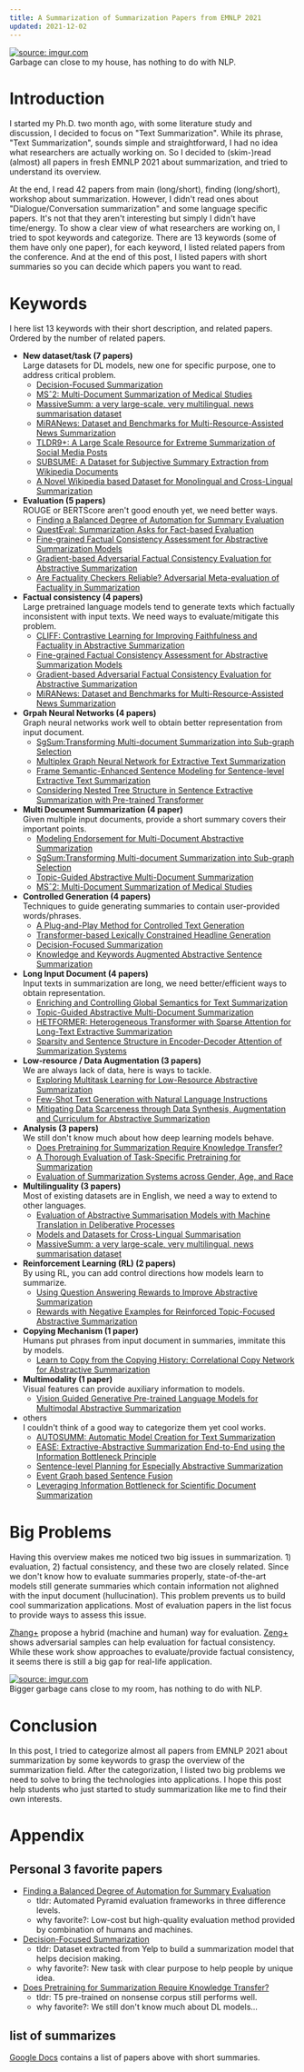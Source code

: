 ```yaml
---
title: A Summarization of Summarization Papers from EMNLP 2021
updated: 2021-12-02
---
```


<a href="https://imgur.com/aWLcmz6"><img src="https://i.imgur.com/aWLcmz6.jpg" title="source: imgur.com" /></a>  
Garbage can close to my house, has nothing to do with NLP.

# Introduction

I started my Ph.D. two month ago, with some literature study and discussion, I decided to focus on "Text Summarization". While its phrase, "Text Summarization", sounds simple and straightforward, I had no idea what researchers are actually working on. So I decided to (skim-)read (almost) all papers in fresh EMNLP 2021 about summarization, and tried to understand its overview.  

At the end, I read 42 papers from main (long/short), finding (long/short), workshop about summarization. However, I didn't read ones about "Dialogue/Conversation summarization" and some language specific papers. It's not that they aren't interesting but simply I didn't have time/energy.
To show a clear view of what researchers are working on, I tried to spot keywords and categorize. There are 13 keywords (some of them have only one paper), for each keyword, I listed related papers from the conference. And at the end of this post, I listed papers with short summaries so you can decide which papers you want to read.


# Keywords

I here list 13 keywords with their short description, and related papers. Ordered by the number of related papers.

- **New dataset/task (7 papers)**  
  Large datasets for DL models, new one for specific purpose, one to address critical problem.
  - [Decision-Focused Summarization](https://aclanthology.org/2021.emnlp-main.10/)
  - [MSˆ2: Multi-Document Summarization of Medical Studies](https://aclanthology.org/2021.emnlp-main.594/)
  - [MassiveSumm: a very large-scale, very multilingual, news summarisation dataset](https://aclanthology.org/2021.emnlp-main.797/)
  - [MiRANews: Dataset and Benchmarks for Multi-Resource-Assisted News Summarization](https://aclanthology.org/2021.findings-emnlp.133)
  - [TLDR9+: A Large Scale Resource for Extreme Summarization of Social Media Posts](https://aclanthology.org/2021.newsum-1.15)
  - [SUBSUME: A Dataset for Subjective Summary Extraction from Wikipedia Documents](https://aclanthology.org/2021.newsum-1.14)
  - [A Novel Wikipedia based Dataset for Monolingual and Cross-Lingual Summarization](https://aclanthology.org/2021.newsum-1.5)
- **Evaluation (5 papers)**  
  ROUGE or BERTScore aren't good enouth yet, we need better ways.
  - [Finding a Balanced Degree of Automation for Summary Evaluation](https://aclanthology.org/2021.emnlp-main.531/)
  - [QuestEval: Summarization Asks for Fact-based Evaluation](https://aclanthology.org/2021.emnlp-main.529/)
  - [Fine-grained Factual Consistency Assessment for Abstractive Summarization Models](https://aclanthology.org/2021.emnlp-main.9/)
  - [Gradient-based Adversarial Factual Consistency Evaluation for Abstractive Summarization](https://aclanthology.org/2021.emnlp-main.337)
  - [Are Factuality Checkers Reliable? Adversarial Meta-evaluation of Factuality in Summarization](https://aclanthology.org/2021.findings-emnlp.179)
- **Factual consistency (4 papers)**  
  Large pretrained language models tend to generate texts which factually inconsistent with input texts. We need ways to evaluate/mitigate this problem.
  - [CLIFF: Contrastive Learning for Improving Faithfulness and Factuality in Abstractive Summarization](https://aclanthology.org/2021.emnlp-main.532/)
  - [Fine-grained Factual Consistency Assessment for Abstractive Summarization Models](https://aclanthology.org/2021.emnlp-main.9/)
  - [Gradient-based Adversarial Factual Consistency Evaluation for Abstractive Summarization](https://aclanthology.org/2021.emnlp-main.337)
  - [MiRANews: Dataset and Benchmarks for Multi-Resource-Assisted News Summarization](https://aclanthology.org/2021.findings-emnlp.133)
- **Grpah Neural Networks (4 papers)**  
  Graph neural networks work well to obtain better representation from input document.
  - [SgSum:Transforming Multi-document Summarization into Sub-graph Selection](https://aclanthology.org/2021.emnlp-main.333/)
  - [Multiplex Graph Neural Network for Extractive Text Summarization](https://aclanthology.org/2021.emnlp-main.11/)
  - [Frame Semantic-Enhanced Sentence Modeling for Sentence-level Extractive Text Summarization](https://aclanthology.org/2021.emnlp-main.331)
  - [Considering Nested Tree Structure in Sentence Extractive Summarization with Pre-trained Transformer](https://aclanthology.org/2021.emnlp-main.330/)
- **Multi Document Summarization (4 paper)**  
  Given multiple input documents, provide a short summary covers their important points.
  - [Modeling Endorsement for Multi-Document Abstractive Summarization](https://aclanthology.org/2021.newsum-1.13/)
  - [SgSum:Transforming Multi-document Summarization into Sub-graph Selection](https://aclanthology.org/2021.emnlp-main.333/)
  - [Topic-Guided Abstractive Multi-Document Summarization](https://aclanthology.org/2021.findings-emnlp.126/)
  - [MSˆ2: Multi-Document Summarization of Medical Studies](https://aclanthology.org/2021.emnlp-main.594/)
- **Controlled Generation (4 papers)**  
  Techniques to guide generating summaries to contain user-provided words/phrases.
  - [A Plug-and-Play Method for Controlled Text Generation](https://aclanthology.org/2021.findings-emnlp.334/)
  - [Transformer-based Lexically Constrained Headline Generation](https://aclanthology.org/2021.emnlp-main.335/)
  - [Decision-Focused Summarization](https://aclanthology.org/2021.emnlp-main.10/)
  - [Knowledge and Keywords Augmented Abstractive Sentence Summarization](https://aclanthology.org/2021.newsum-1.3)
- **Long Input Document (4 papers)**  
  Input texts in summarization are long, we need better/efficient ways to obtain representation.
  - [Enriching and Controlling Global Semantics for Text Summarization](https://aclanthology.org/2021.emnlp-main.744/)
  - [Topic-Guided Abstractive Multi-Document Summarization](https://aclanthology.org/2021.findings-emnlp.126/)
  - [HETFORMER: Heterogeneous Transformer with Sparse Attention for Long-Text Extractive Summarization](https://aclanthology.org/2021.emnlp-main.13/)
  - [Sparsity and Sentence Structure in Encoder-Decoder Attention of Summarization Systems](https://aclanthology.org/2021.emnlp-main.739)
- **Low-resource / Data Augmentation (3 papers)**  
  We are always lack of data, here is ways to tackle.
  - [Exploring Multitask Learning for Low-Resource Abstractive Summarization](https://aclanthology.org/2021.findings-emnlp.142/)
  - [Few-Shot Text Generation with Natural Language Instructions](https://aclanthology.org/2021.emnlp-main.32)
  - [Mitigating Data Scarceness through Data Synthesis, Augmentation and Curriculum for Abstractive Summarization](https://aclanthology.org/2021.findings-emnlp.175)
- **Analysis (3 papers)**  
  We still don't know much about how deep learning models behave.
  - [Does Pretraining for Summarization Require Knowledge Transfer?](https://aclanthology.org/2021.findings-emnlp.273/)
  - [A Thorough Evaluation of Task-Specific Pretraining for Summarization](https://aclanthology.org/2021.emnlp-main.12)
  - [Evaluation of Summarization Systems across Gender, Age, and Race](https://aclanthology.org/2021.newsum-1.6)
- **Multilinguality (3 papers)**  
  Most of existing datasets are in English, we need a way to extend to other languages.
  - [Evaluation of Abstractive Summarisation Models with Machine Translation in Deliberative Processes](https://aclanthology.org/2021.newsum-1.7/)
  - [Models and Datasets for Cross-Lingual Summarisation](https://aclanthology.org/2021.emnlp-main.742)
  - [MassiveSumm: a very large-scale, very multilingual, news summarisation dataset](https://aclanthology.org/2021.emnlp-main.797/)
- **Reinforcement Learning (RL) (2 papers)**  
  By using RL, you can add control directions how models learn to summarize.
  - [Using Question Answering Rewards to Improve Abstractive Summarization](https://aclanthology.org/2021.findings-emnlp.47)
  - [Rewards with Negative Examples for Reinforced Topic-Focused Abstractive Summarization](https://aclanthology.org/2021.newsum-1.4)
- **Copying Mechanism (1 paper)**  
  Humans put phrases from input document in summaries, immitate this by models.
  - [Learn to Copy from the Copying History: Correlational Copy Network for Abstractive Summarization](https://aclanthology.org/2021.emnlp-main.336)
- **Multimodality  (1 paper)**  
  Visual features can provide auxiliary information to models.
  - [Vision Guided Generative Pre-trained Language Models for Multimodal Abstractive Summarization](https://aclanthology.org/2021.emnlp-main.326/)
- others  
  I couldn't think of a good way to categorize them yet cool works.
  - [AUTOSUMM: Automatic Model Creation for Text Summarization](https://aclanthology.org/2021.emnlp-main.798)
  - [EASE: Extractive-Abstractive Summarization End-to-End using the Information Bottleneck Principle](https://aclanthology.org/2021.newsum-1.10)
  - [Sentence-level Planning for Especially Abstractive Summarization](https://aclanthology.org/2021.newsum-1.1)
  - [Event Graph based Sentence Fusion](https://aclanthology.org/2021.emnlp-main.334)
  - [Leveraging Information Bottleneck for Scientific Document Summarization](https://aclanthology.org/2021.findings-emnlp.345/)


# Big Problems

Having this overview makes me noticed two big issues in summarization. 1) evaluation, 2) factual consistency, and these two are closely related.
Since we don't know how to evaluate summaries properly, state-of-the-art models still generate summaries which contain information not alighned with the input document (hullucination).
This problem prevents us to build cool summarization applications.
Most of evaluation papers in the list focus to provide ways to assess this issue.  

[Zhang+](https://aclanthology.org/2021.emnlp-main.531/) propose a hybrid (machine and human) way for evaluation.
[Zeng+](https://aclanthology.org/2021.emnlp-main.337/) shows adversarial samples can help evaluation for factual consistency.
While these work show approaches to evaluate/provide factual consistency, it seems there is still a big gap for real-life application.


<a href="https://imgur.com/e5fUKWY"><img src="https://i.imgur.com/e5fUKWY.jpg" title="source: imgur.com" /></a>  
Bigger garbage cans close to my room, has nothing to do with NLP.


# Conclusion

In this post, I tried to categorize almost all papers from EMNLP 2021 about summarization by some keywords to grasp the overview of the summarization field.
After the categorization, I listed two big problems we need to solve to bring the technologies into applications.
I hope this post help students who just started to study summarization like me to find their own interests.


# Appendix

## Personal 3 favorite papers

- [Finding a Balanced Degree of Automation for Summary Evaluation](https://aclanthology.org/2021.emnlp-main.531/)
  - tldr: Automated Pyramid evaluation frameworks in three difference levels.
  - why favorite?: Low-cost but high-quality evaluation method provided by combination of humans and machines.
- [Decision-Focused Summarization](https://aclanthology.org/2021.emnlp-main.10/)
  - tldr: Dataset extracted from Yelp to build a summarization model that helps decision making.
  - why favorite?: New task with clear purpose to help people by unique idea.
- [Does Pretraining for Summarization Require Knowledge Transfer?](https://aclanthology.org/2021.findings-emnlp.273/)
  - tldr: T5 pre-trained on nonsense corpus still performs well.
  - why favorite?: We still don't know much about DL models...

## list of summarizes

[Google Docs](https://docs.google.com/document/d/1wAn9w2GX6_ttYNP09MmoyJjvSNZOvf5k5mwJPPqNk4M/edit?usp=sharing) contains a list of papers above with short summaries.
